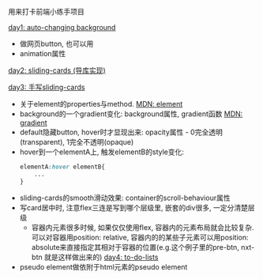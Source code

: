 用来打卡前端小练手项目

[day1: auto-changing background](./Day1/index.html)
+ 做网页button, 也可以用<a>
+ animation属性

[day2: sliding-cards (导库实现)](./Day2/index.html)

[day3: 手写sliding-cards](./Day3/index.html)
+ 关于element的properties与method. [MDN: element](https://developer.mozilla.org/en-US/docs/Web/API/Element)
+ background的一个gradient变化: background属性, gradient函数 [MDN: gradient](https://developer.mozilla.org/en-US/docs/Web/CSS/gradient)
+ default隐藏button, hover时才显现出来: opacity属性 - 0完全透明(transparent), 1完全不透明(opaque)
+ hover到一个elementA上, 触发elementB的style变化: 
    ```css
    elementA:hover elementB{
        ...
    }
    ```
+ sliding-cards的smooth滑动效果: container的scroll-behaviour属性
+ 写card居中时, 注意flex三连是写到哪个层级里, 嵌套的div很多, 一定分清楚层级
  + 容器内元素很多时候, 如果仅仅使用flex, 容器内的元素布局就会比较复杂.  可以对容器用position: relative, 容器内的的某些子元素可以用position: absolute来直接指定其相对于容器的位置(e.g.这个例子里的pre-btn, nxt-btn 就是这样做出来的)
[day4: to-do-lists](./Day4/index.html)
+ pseudo element做依附于html元素的pseudo element